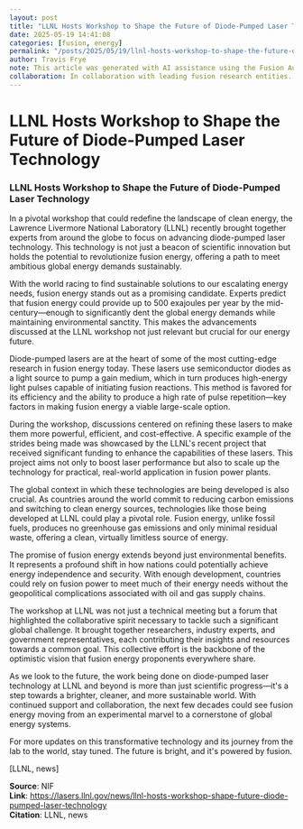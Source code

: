 ```yaml
---
layout: post
title: "LLNL Hosts Workshop to Shape the Future of Diode-Pumped Laser Technology"
date: 2025-05-19 14:41:08
categories: [fusion, energy]
permalink: "/posts/2025/05/19/llnl-hosts-workshop-to-shape-the-future-of-diode-pumped-laser-technology/"
author: Travis Frye
note: This article was generated with AI assistance using the Fusion Authority Engine, orchestrated by Travis Frye.
collaboration: In collaboration with leading fusion research entities.
---
```


# LLNL Hosts Workshop to Shape the Future of Diode-Pumped Laser Technology

### LLNL Hosts Workshop to Shape the Future of Diode-Pumped Laser Technology

In a pivotal workshop that could redefine the landscape of clean energy, the Lawrence Livermore National Laboratory (LLNL) recently brought together experts from around the globe to focus on advancing diode-pumped laser technology. This technology is not just a beacon of scientific innovation but holds the potential to revolutionize fusion energy, offering a path to meet ambitious global energy demands sustainably.

With the world racing to find sustainable solutions to our escalating energy needs, fusion energy stands out as a promising candidate. Experts predict that fusion energy could provide up to 500 exajoules per year by the mid-century—enough to significantly dent the global energy demands while maintaining environmental sanctity. This makes the advancements discussed at the LLNL workshop not just relevant but crucial for our energy future.

Diode-pumped lasers are at the heart of some of the most cutting-edge research in fusion energy today. These lasers use semiconductor diodes as a light source to pump a gain medium, which in turn produces high-energy light pulses capable of initiating fusion reactions. This method is favored for its efficiency and the ability to produce a high rate of pulse repetition—key factors in making fusion energy a viable large-scale option.

During the workshop, discussions centered on refining these lasers to make them more powerful, efficient, and cost-effective. A specific example of the strides being made was showcased by the LLNL's recent project that received significant funding to enhance the capabilities of these lasers. This project aims not only to boost laser performance but also to scale up the technology for practical, real-world application in fusion power plants.

The global context in which these technologies are being developed is also crucial. As countries around the world commit to reducing carbon emissions and switching to clean energy sources, technologies like those being developed at LLNL could play a pivotal role. Fusion energy, unlike fossil fuels, produces no greenhouse gas emissions and only minimal residual waste, offering a clean, virtually limitless source of energy.

The promise of fusion energy extends beyond just environmental benefits. It represents a profound shift in how nations could potentially achieve energy independence and security. With enough development, countries could rely on fusion power to meet much of their energy needs without the geopolitical complications associated with oil and gas supply chains.

The workshop at LLNL was not just a technical meeting but a forum that highlighted the collaborative spirit necessary to tackle such a significant global challenge. It brought together researchers, industry experts, and government representatives, each contributing their insights and resources towards a common goal. This collective effort is the backbone of the optimistic vision that fusion energy proponents everywhere share.

As we look to the future, the work being done on diode-pumped laser technology at LLNL and beyond is more than just scientific progress—it's a step towards a brighter, cleaner, and more sustainable world. With continued support and collaboration, the next few decades could see fusion energy moving from an experimental marvel to a cornerstone of global energy systems.

For more updates on this transformative technology and its journey from the lab to the world, stay tuned. The future is bright, and it's powered by fusion.

[LLNL, news]

**Source**: NIF  
**Link**: https://lasers.llnl.gov/news/llnl-hosts-workshop-shape-future-diode-pumped-laser-technology  
**Citation**: LLNL, news

